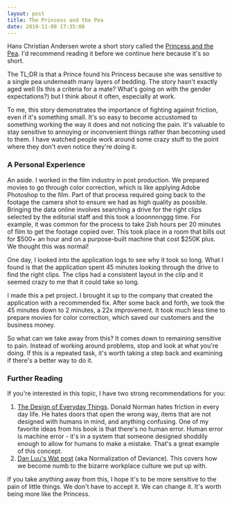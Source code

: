 ```yaml
---
layout: post
title: The Princess and the Pea
date: 2019-11-08 17:35:08
---
```


Hans Christian Andersen wrote a short story called the [Princess and the
Pea](https://andersen.sdu.dk/vaerk/hersholt/ThePrincessOnThePea_e.html). I'd
recommend reading it before we continue here because it's so short.

The TL;DR is that a Prince found his Princess because she was
sensitive to a single pea underneath many layers of bedding. The story hasn't
exactly aged well (Is this a criteria for a mate? What's going on with
the gender expectations?) but I think about it often, especially at work.

To me, this story demonstrates the importance of fighting against friction, even
if it's something small.
It's so easy to become accustomed to something working the way it does and not
noticing the pain. It's valuable to stay sensitive to annoying or
inconvenient things rather than becoming used to them.
I have watched people work around some crazy stuff to the point where they don't
even notice they're doing it.

### A Personal Experience

An aside. I worked in the film industry in post production.  We prepared movies
to go through color correction, which is like applying Adobe Photoshop to the
film. Part of that process required going back to the footage the camera
shot to ensure we had as high quality as possible.  Bringing the data
online involves searching a drive for the right clips selected by the editorial
staff and this took a looonnnnggg time. For example, it was common for the
process to take 2ish hours per 20 minutes of film to get the footage copied
over. This took place in a room that bills out for $500+ an hour and on
a purpose-built machine that cost $250K plus. We thought this was normal!

One day, I looked into the application logs to see why it took so long. What
I found is that the application spent 45 minutes looking through the drive
to find the right clips. The clips had a consistent layout in the clip and it
seemed crazy to me that it could take so long.

I made this a pet project. I brought it up to the company that created the
application with a recommended fix.
After some back and forth, we took the 45 minutes down to 2 minutes, a 22x
improvement. It took much less
time to prepare movies for color correction, which saved our customers and the
business money.

So what can we take away from this? It comes down to remaining sensitive
to pain. Instead of working around problems, stop and look at what you're doing.
If this is a repeated task, it's worth taking a step back and
examining if there's a better way to do it.


### Further Reading

If you're interested in this topic, I have two strong recommendations for you:

1. [The Design of Everyday
   Things](https://www.amazon.com/Design-Everyday-Things-Revised-Expanded/dp/0465050654/ref=dp_ob_title_bk).
   Donald Norman hates friction in every day life. He hates doors that open the
   wrong way, items that are not designed with humans in mind, and anything
   confusing. One of my favorite ideas from his book is that there's no human
   error. Human error is machine error - it's in a system that someone designed
   shoddily enough to allow for humans to make a mistake. That's a great
   example of this concept.
1. [Dan Luu's Wat post](https://danluu.com/wat/) (aka Normalization of
   Deviance). This covers how we become numb to the bizarre workplace culture
   we put up with.

If you take anything away from this, I hope it's to be more sensitive to the
pain of little things. We don't have to accept it. We can change it. It's worth
being more like the Princess.
